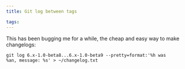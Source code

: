 ```yaml
---
title: Git log between tags

tags:
---
```

This has been bugging me for a while, the cheap and easy way to make changelogs:

<code>git log 6.x-1.0-beta8...6.x-1.0-beta9 --pretty=format:'%h was %an, message: %s' > ~/changelog.txt</code>

